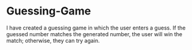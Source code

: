# Guessing-Game
I have created a guessing game in which the user enters a guess. If the guessed number matches the generated number, the user will win the match; otherwise, they can try again.
